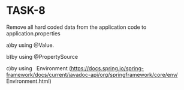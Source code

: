 # TASK-8

Remove all hard coded data from the application code to application.properties

a)by using @Value.

b)by using @PropertySource

c)by using ​ ​ Environment
(https://docs.spring.io/spring-framework/docs/current/javadoc-api/org/springframework/core/env/
Environment.html)


